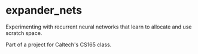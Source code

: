 # expander_nets
Experimenting with recurrent neural networks that learn to allocate and use scratch space.

Part of a project for Caltech's CS165 class.
